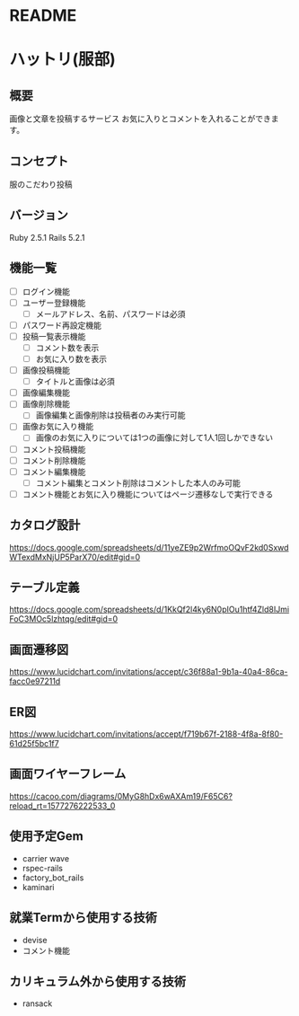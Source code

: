 # README

# ハットリ(服部)

## 概要
画像と文章を投稿するサービス
お気に入りとコメントを入れることができます。

## コンセプト
服のこだわり投稿

## バージョン
Ruby 2.5.1
Rails 5.2.1

## 機能一覧
- [ ] ログイン機能
- [ ] ユーザー登録機能
  - [ ] メールアドレス、名前、パスワードは必須
- [ ] パスワード再設定機能
- [ ] 投稿一覧表示機能
  - [ ] コメント数を表示
  - [ ] お気に入り数を表示
- [ ] 画像投稿機能
  - [ ] タイトルと画像は必須
- [ ] 画像編集機能
- [ ] 画像削除機能
  - [ ] 画像編集と画像削除は投稿者のみ実行可能
- [ ] 画像お気に入り機能
  - [ ] 画像のお気に入りについては1つの画像に対して1人1回しかできない
- [ ] コメント投稿機能
- [ ] コメント削除機能
- [ ] コメント編集機能
  - [ ] コメント編集とコメント削除はコメントした本人のみ可能
- [ ] コメント機能とお気に入り機能についてはページ遷移なしで実行できる

## カタログ設計
https://docs.google.com/spreadsheets/d/11yeZE9p2WrfmoOQvF2kd0SxwdWTexdMxNjUP5ParX70/edit#gid=0

## テーブル定義
https://docs.google.com/spreadsheets/d/1KkQf2l4ky6N0pIOu1htf4Zld8IJmiFoC3MOc5lzhtqg/edit#gid=0

## 画面遷移図
https://www.lucidchart.com/invitations/accept/c36f88a1-9b1a-40a4-86ca-facc0e97211d

## ER図
https://www.lucidchart.com/invitations/accept/f719b67f-2188-4f8a-8f80-61d25f5bc1f7

## 画面ワイヤーフレーム
https://cacoo.com/diagrams/0MyG8hDx6wAXAm19/F65C6?reload_rt=1577276222533_0

## 使用予定Gem
* carrier wave
* rspec-rails
* factory_bot_rails
* kaminari

## 就業Termから使用する技術
* devise
* コメント機能

## カリキュラム外から使用する技術
* ransack
